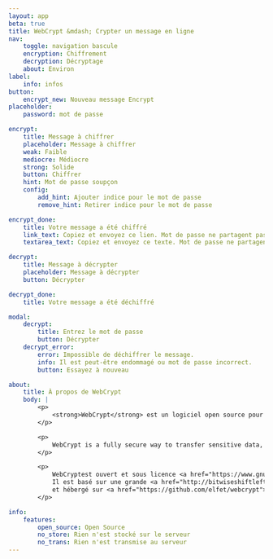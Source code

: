 ```yaml
---
layout: app
beta: true
title: WebCrypt &mdash; Crypter un message en ligne
nav:
    toggle: navigation bascule
    encryption: Chiffrement
    decryption: Décryptage
    about: Environ
label:
    info: infos
button:
    encrypt_new: Nouveau message Encrypt
placeholder:
    password: mot de passe

encrypt:
    title: Message à chiffrer
    placeholder: Message à chiffrer
    weak: Faible
    mediocre: Médiocre
    strong: Solide
    button: Chiffrer
    hint: Mot de passe soupçon
    config:
        add_hint: Ajouter indice pour le mot de passe
        remove_hint: Retirer indice pour le mot de passe

encrypt_done:
    title: Votre message a été chiffré
    link_text: Copiez et envoyez ce lien. Mot de passe ne partagent pas le même canal que le lien.
    textarea_text: Copiez et envoyez ce texte. Mot de passe ne partagent pas le même canal que le texte.

decrypt:
    title: Message à décrypter
    placeholder: Message à décrypter
    button: Décrypter

decrypt_done:
    title: Votre message a été déchiffré

modal:
    decrypt:
        title: Entrez le mot de passe
        button: Décrypter
    decrypt_error:
        error: Impossible de déchiffrer le message.
        info: Il est peut-être endommagé ou mot de passe incorrect.
        button: Essayez à nouveau

about:
    title: À propos de WebCrypt
    body: |
        <p>
            <strong>WebCrypt</strong> est un logiciel open source pour crypter les messages dans le navigateur.
        </p>

        <p>
            WebCrypt is a fully secure way to transfer sensitive data, as no messages are stored on the server and  encryption does not require any data to be transmitted to the server, the whole encryption process is happening in your browser.
        </p>

        <p>
            WebCryptest ouvert et sous licence <a href="https://www.gnu.org/licenses/gpl.html">GNU GPL</a>. 
            Il est basé sur une grande <a href="http://bitwiseshiftleft.github.io/sjcl/">Stanford Javascript Crypto Library</a> 
            et hébergé sur <a href="https://github.com/elfet/webcrypt">GitHub</a> Pages.
        </p>

info:
    features:
        open_source: Open Source
        no_store: Rien n'est stocké sur le serveur
        no_trans: Rien n'est transmise au serveur
---
```

